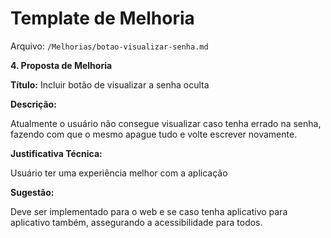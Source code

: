 # Template de Melhoria

Arquivo: `/Melhorias/botao-visualizar-senha.md`

**4. Proposta de Melhoria**

**Título:** Incluir botão de visualizar a senha oculta

**Descrição:**

Atualmente o usuário não consegue visualizar caso tenha errado na senha, fazendo com que o mesmo apague tudo e volte escrever novamente.

**Justificativa Técnica:**

Usuário ter uma experiência melhor com a aplicação

**Sugestão:**

Deve ser implementado para o web e se caso tenha aplicativo para aplicativo também, assegurando a acessibilidade para todos. 